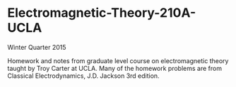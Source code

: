 Electromagnetic-Theory-210A-UCLA
================================

Winter Quarter 2015

Homework and notes from graduate level course on electromagnetic theory taught by Troy Carter at UCLA. Many of the homework problems are from Classical Electrodynamics, J.D. Jackson 3rd edition. 
